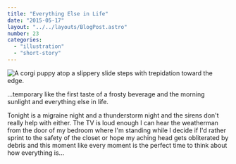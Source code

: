```yaml
---
title: "Everything Else in Life"
date: "2015-05-17"
layout: "../../layouts/BlogPost.astro"
number: 23
categories: 
  - "illustration"
  - "short-story"
---
```


![A corgi puppy atop a slippery slide steps with trepidation toward the edge.](/assets/images/Week-23.png)

...temporary like the first taste of a frosty beverage and the morning sunlight and everything else in life.

Tonight is a migraine night and a thunderstorm night and the sirens don't really help with either. The TV is loud enough I can hear the weatherman from the door of my bedroom where I'm standing while I decide if I'd rather sprint to the safety of the closet or hope my aching head gets obliterated by debris and this moment like every moment is the perfect time to think about how everything is...
